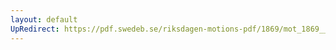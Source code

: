 ```yaml
---
layout: default
UpRedirect: https://pdf.swedeb.se/riksdagen-motions-pdf/1869/mot_1869__ak__00028.pdf
---
```

